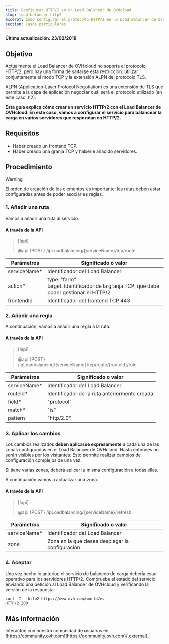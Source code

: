 ```yaml
---
title: Configurar HTTP/2 en un Load Balancer de OVHcloud
slug: load-balancer-http2
excerpt: Cómo configurar el protocolo HTTP/2 en un Load Balancer de OVHcloud
section: Casos particulares
---
```


**Última actualización: 23/02/2018**

## Objetivo

Actualmente el Load Balancer de OVHcloud no soporta el protocolo HTTP/2, pero hay una forma de saltarse esta restricción: utilizar conjuntamente el modo TCP y la extensión ALPN del protocolo TLS.

ALPN (Application-Layer Protocol Negotiation) es una extensión de TLS que permite a la capa de aplicación negociar cuál será el protocolo utilizado (en este caso, h2).

**Esta guía explica cómo crear un servicio HTTP/2 con el Load Balancer de OVHcloud. En este caso, vamos a configurar el servicio para balancear la carga en varios servidores que respondan en HTTP/2.**


## Requisitos

- Haber creado un frontend TCP.
- Haber creado una granja TCP y haberle añadido servidores.


## Procedimiento

> [!warning]
>
> El orden de creación de los elementos es importante: las rutas deben estar configuradas antes de poder asociarles reglas.
> 


### 1. Añadir una ruta

Vamos a añadir una ruta al servicio.


#### A través de la API

> [!api]
>
> @api {POST} /ipLoadbalancing/{serviceName}/tcp/route
>

|Parámetros|Significado o valor|
|---|---|
|serviceName*|Identificador del Load Balancer|
|action*|type: "farm"<br>target: Identificador de la granja TCP, que debe poder gestionar el HTTP/2|
|frontendId|Identificador del frontend TCP 443|

### 2. Añadir una regla

A continuación, vamos a añadir una regla a la ruta.


#### A través de la API

> [!api]
>
> @api {POST} /ipLoadbalancing/{serviceName}/tcp/route/{routeId}/rule
>

|Parámetros|Significado o valor|
|---|---|
|serviceName*|Identificador del Load Balancer|
|routeId*|Identificador de la ruta anteriormente creada|
|field*|"protocol"|
|match*|"is"|
|pattern|"http/2.0"|


### 3. Aplicar los cambios

Los cambios realizados **deben aplicarse expresamente** a cada una de las zonas configuradas en el Load Balancer de OVHcloud. Hasta entonces no serán visibles por los visitantes. Esto permite realizar cambios de configuración complejos de una vez.

Si tiene varias zonas, deberá aplicar la misma configuración a todas ellas.

A continuación vamos a actualizar una zona.

#### A través de la API

> [!api]
>
> @api {POST} /ipLoadbalancing/{serviceName}/refresh
>


|Parámetros|Significado o valor|
|---|---|
|serviceName*|Identificador del Load Balancer|
|zone|Zona en la que desea desplegar la configuración|


### 4. Aceptar

Una vez hecho lo anterior, el servicio de balanceo de carga debería estar operativo para los servidores HTTP/2. Compruebe el estado del servicio enviando una petición al Load Balancer de OVHcloud y verificando la versión de la respuesta:

```
curl -I --http2 https://www.ovh.com/world/es
HTTP/2 200
```

## Más información

Interactúe con nuestra comunidad de usuarios en [https://community.ovh.com](https://community.ovh.com){.external}.

